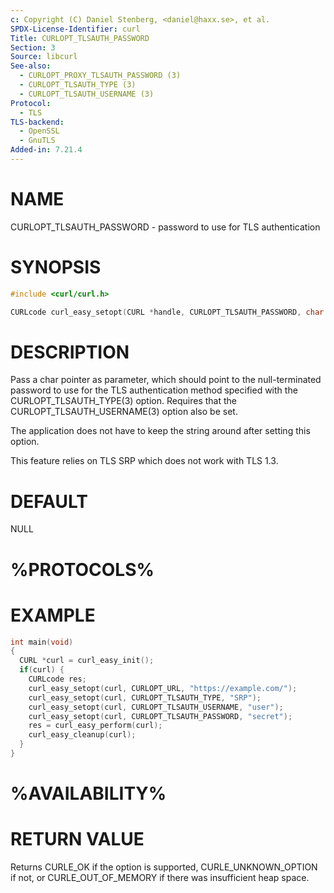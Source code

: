 ```yaml
---
c: Copyright (C) Daniel Stenberg, <daniel@haxx.se>, et al.
SPDX-License-Identifier: curl
Title: CURLOPT_TLSAUTH_PASSWORD
Section: 3
Source: libcurl
See-also:
  - CURLOPT_PROXY_TLSAUTH_PASSWORD (3)
  - CURLOPT_TLSAUTH_TYPE (3)
  - CURLOPT_TLSAUTH_USERNAME (3)
Protocol:
  - TLS
TLS-backend:
  - OpenSSL
  - GnuTLS
Added-in: 7.21.4
---
```


# NAME

CURLOPT_TLSAUTH_PASSWORD - password to use for TLS authentication

# SYNOPSIS

~~~c
#include <curl/curl.h>

CURLcode curl_easy_setopt(CURL *handle, CURLOPT_TLSAUTH_PASSWORD, char *pwd);
~~~

# DESCRIPTION

Pass a char pointer as parameter, which should point to the null-terminated
password to use for the TLS authentication method specified with the
CURLOPT_TLSAUTH_TYPE(3) option. Requires that the CURLOPT_TLSAUTH_USERNAME(3)
option also be set.

The application does not have to keep the string around after setting this
option.

This feature relies on TLS SRP which does not work with TLS 1.3.

# DEFAULT

NULL

# %PROTOCOLS%

# EXAMPLE

~~~c
int main(void)
{
  CURL *curl = curl_easy_init();
  if(curl) {
    CURLcode res;
    curl_easy_setopt(curl, CURLOPT_URL, "https://example.com/");
    curl_easy_setopt(curl, CURLOPT_TLSAUTH_TYPE, "SRP");
    curl_easy_setopt(curl, CURLOPT_TLSAUTH_USERNAME, "user");
    curl_easy_setopt(curl, CURLOPT_TLSAUTH_PASSWORD, "secret");
    res = curl_easy_perform(curl);
    curl_easy_cleanup(curl);
  }
}
~~~

# %AVAILABILITY%

# RETURN VALUE

Returns CURLE_OK if the option is supported, CURLE_UNKNOWN_OPTION if not, or
CURLE_OUT_OF_MEMORY if there was insufficient heap space.
